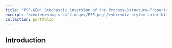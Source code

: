 ```yaml
---
title: "PSP-GEN: Stochastic inversion of the Process–Structure–Property chain in materials design through deep, generative probabilistic modeling"
excerpt: "<center><img src='/images/PSP.png'/><br><div style='color:black'>The PSP-GEN framework</div></center>"
collection: portfolio
---
```


## Introduction